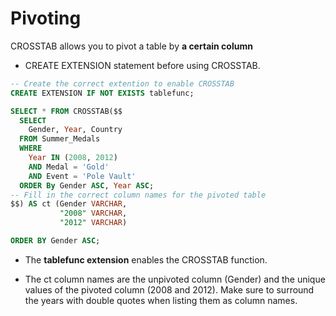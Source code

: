 Pivoting
================

CROSSTAB allows you to pivot a table by **a certain column**

  - CREATE EXTENSION statement before using CROSSTAB.

<!-- end list -->

``` sql
-- Create the correct extention to enable CROSSTAB
CREATE EXTENSION IF NOT EXISTS tablefunc;

SELECT * FROM CROSSTAB($$
  SELECT
    Gender, Year, Country
  FROM Summer_Medals
  WHERE
    Year IN (2008, 2012)
    AND Medal = 'Gold'
    AND Event = 'Pole Vault'
  ORDER By Gender ASC, Year ASC;
-- Fill in the correct column names for the pivoted table
$$) AS ct (Gender VARCHAR,
           "2008" VARCHAR,
           "2012" VARCHAR)

ORDER BY Gender ASC;
```

  - The **tablefunc extension** enables the CROSSTAB function.

  - The ct column names are the unpivoted column (Gender) and the unique
    values of the pivoted column (2008 and 2012). Make sure to surround
    the years with double quotes when listing them as column names.
